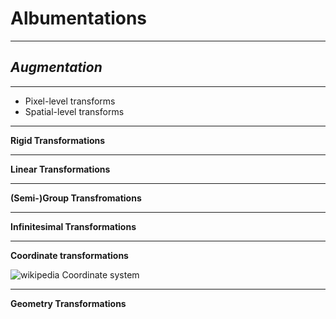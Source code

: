 Albumentations
===
-----

## *Augmentation*

-----

* Pixel-level transforms
* Spatial-level transforms

-----

**Rigid Transformations**

-----

**Linear Transformations**

$$$$

-----

**(Semi-)Group Transfromations**

$$$$
  
-----

**Infinitesimal Transformations**

$$$$

-----

**Coordinate transformations**


![wikipedia Coordinate system](https://upload.wikimedia.org/wikipedia/commons/thumb/4/4f/3D_Spherical.svg/600px-3D_Spherical.svg.png)

-----

**Geometry Transformations**

$$$$
